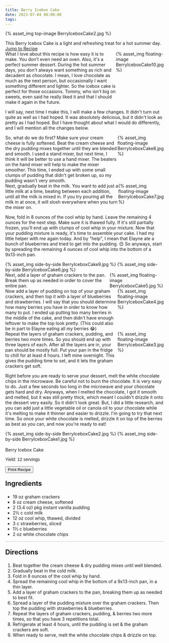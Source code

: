 ```yaml
---
title: Berry Icebox Cake
date: 2023-07-04 00:00:00
tags:
---
```


{% asset_img top-image BerryIceboxCake2.jpg %}
<div class="post-body">
This Berry Icebox Cake is a light and refreshing treat for a hot summer day.

<br>
<!--more-->

<a class="jump-to-recipe-btn" href="#recipejump"> 
    Jump to Recipe
</a>

<div style="display:flex;">
What I love about this recipe is how easy it is to make. You don't even need an oven. Also, it's a perfect summer dessert. During the hot summer days, you don't always want something as rich and decadent as chocolate. I mean, I love chocolate as much as the next person, but occasionally I want something different and lighter. So the icebox cake is perfect for those occasions. Tommy, who isn't big on sweets, even said he really liked it and that I should make it again in the future. 
<div>
    {% asset_img floating-image BerryIceboxCake10.jpg %}
</div>
</div>

I will say, next time I make this, I will make a few changes. It didn't turn out quite as well as I had hoped. It was absolutely delicious, but it didn't look as pretty as I had hoped. But I have thought about what I would do differently, and I will mention all the changes below. 

<div style="display:flex;">
So, what do we do first? 
Make sure your cream cheese is fully softened. Beat the cream cheese and the dry pudding mixes together until they are blended and smooth. I used a stand mixer, but next time, I think it will be better to use a hand mixer. The beaters on the hand mixer will help to make the mixer smoother. This time, I ended up with some small clumps of pudding that didn't get broken up, so my pudding wasn't very smooth. 
<div>
    {% asset_img floating-image BerryIceboxCake8.jpg %}
</div>
</div>

<div style="display:flex;">
Next, gradually beat in the milk. You want to add just a little milk at a time, beating between each addition, until all the milk is mixed in. If you try pouring all the milk in at once, it will slosh everywhere when you turn the mixer on. 
<div>
    {% asset_img floating-image BerryIceboxCake7.jpg %}
</div>
</div>

Now, fold in 8 ounces of the cool whip by hand. Leave the remaining 4 ounces for the next step. Make sure it is thawed fully. If it's still partially frozen, you'll end up with clumps of cool whip in your mixture. 
Now that your pudding mixture is ready, it's time to assemble your cake. I had my little helper with me again today. And by "help", I mean that Elayne ate a bunch of blueberries and tried to get into the pudding. 😊 So anyways, start by spreading the remaining 4 ounces of cool whip into the bottom of a 9x13-inch pan. 

<div style="display:flex;">
    {% asset_img side-by-side BerryIceboxCake9.jpg %}
    {% asset_img side-by-side BerryIceboxCake6.jpg %}
</div>

<div style="display:flex;">
Next, add a layer of graham crackers to the pan. Break them up as needed in order to cover the entire pan. 
<div>
    {% asset_img floating-image BerryIceboxCake5.jpg %}
</div>
</div>

<div style="display:flex;">
Now add a layer of pudding on top of your graham crackers, and then top it with a layer of blueberries and strawberries. I will say that you should determine how many berries you have in order to know how many to put. I ended up putting too many berries in the middle of the cake, and then didn't have enough leftover to make the top look pretty. (This could also be in part to Elayne eating all my berries 😂)
<div>
    {% asset_img floating-image BerryIceboxCake4.jpg %}
</div>
</div>

<div style="display:flex;">
Repeat the layers of graham crackers, pudding, and berries two more times. So you should end up with three layers of each. After all the layers are in, your pan should be mostly full. Put your pan in the fridge to chill for at least 4 hours. I left mine overnight. This gives the pudding time to set, and it lets the graham crackers get soft.
<div>
    {% asset_img floating-image BerryIceboxCake3.jpg %}
</div>
</div>

Right before you are ready to serve your dessert, melt the white chocolate chips in the microwave. Be careful not to burn the chocolate. It is very easy to do. Just a few seconds too long in the microwave and your chocolate gets hard and dry. Anyways, when I melted the chocolate, I got it smooth and melted, but it was still pretty thick, which meant I couldn't drizzle it onto the dessert very easily. So it didn't look great. But, I did a little research, and you can add just a little vegetable oil or canola oil to your chocolate while it's melting to make it thinner and easier to drizzle. I'm going to try that next time. So once your white chocolate is melted, drizzle it on top of the berries as best as you can, and now you're ready to eat! 

<div style="display:flex;">
    {% asset_img side-by-side BerryIceboxCake2.jpg %}
    {% asset_img side-by-side BerryIceboxCake1.jpg %}
</div>

<br>
</div>

<div id="recipejump"></div>
<div id="recipe">
    <div class="recipe-box">
        <div class="recipe-title-box">
            <div>
                <div class="recipe-title-box-title">
                    <div class="recipe-title-box-header">Berry Icebox Cake</div>
                </div>
                <p class="recipe-title-box-title" style="font-family: Arial;">Yield: 12 servings </p>
            </div>
            <!-- {% asset_img recipe-title-box-img BerryIceboxCake2.jpg %} -->
            <button class="print-recipe"
                    type="button"
                    onclick="printDIV('recipe')" >
                Print Recipe
            </button>
        </div>
        <p style="font-size:150%;"><b>Ingredients</b></p>
        <ul class="post-body">
                <li>19 oz graham crackers</li>
                <li>8 oz cream cheese, softened</li>
                <li>2 (3.4 oz) pkg instant vanilla pudding</li>
                <li>2½ c cold milk</li>
                <li>12 oz cool whip, thawed, divided</li>
                <li>3 c strawberries, sliced</li>
                <li>1½ c blueberries</li>
                <li>2 oz white chocolate chips</li>
        </ul>
        <hr style="height:1px;background-color:rgb(189, 189, 189) ">
        <p style="font-size:150%;"><b>Directions</b></p>
        <ol class="post-body">
            <li>Beat together the cream cheese & dry pudding mixes until well blended.</li>
            <li>Gradually beat in the cold milk.</li>
            <li>Fold in 8 ounces of the cool whip by hand.</li>
            <li>Spread the remaining cool whip in the bottom of a 9x13-inch pan, in a thin layer.</li>
            <li>Add a layer of graham crackers to the pan, breaking them up as needed to best fit.</li>
            <li>Spread a layer of the pudding mixture over the graham crackers. Then top the pudding with strawberries & blueberries.</li>
            <li>Repeat the layers of graham crackers, pudding, & berries two more times, so that you have 3 repetitions total.</li>
            <li>Refrigerate at least 4 hours, until the pudding is set & the graham crackers are soft.</li>
            <li>When ready to serve, melt the white chocolate chips & drizzle on top.</li>
        </ol> 
    </div>
</div>

<br>
